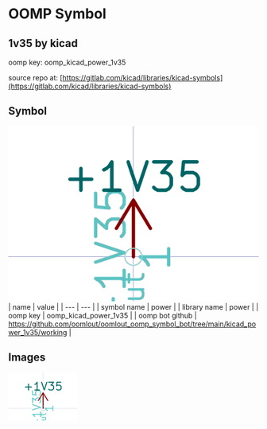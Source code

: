 # OOMP Symbol  
## 1v35  by kicad  
  
oomp key: oomp_kicad_power_1v35  
  
source repo at: [https://gitlab.com/kicad/libraries/kicad-symbols](https://gitlab.com/kicad/libraries/kicad-symbols)  
## Symbol  
  
[![working.png](working_600.png)](working.png)  
| name | value | 
| --- | --- | 
| symbol name | power | 
| library name | power | 
| oomp key | oomp_kicad_power_1v35 | 
| oomp bot github | https://github.com/oomlout/oomlout_oomp_symbol_bot/tree/main/kicad_power_1v35/working | 
## Images  
  
[![working.png](working_140.png)](working.png)  
